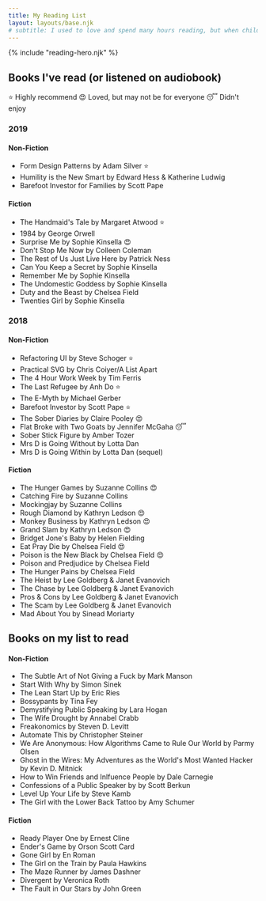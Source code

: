 ```yaml
---
title: My Reading List
layout: layouts/base.njk
# subtitle: I used to love and spend many hours reading, but when children came along I found it difficult to find the time or brain power to read more than short articles and blogs. 
---
```


  <!-- <h1>{{title}}</h1> -->
  <!-- {%- if subtitle %}<p class="subtitle">{{ subtitle | safe }}</p>{% endif %} -->
  {% include "reading-hero.njk" %}
 
<!-- I was inspired by [Una's book list](https://github.com/una/personal-goals/blob/master/ideas-and-misc/book-checklist.md) to keep a record of my reading.

I used to love and spend many hours reading, but when children came along I found it difficult to make the time to read more than articles and blogs. 
Now that I've recently reclaimed some of my free time (and brain power), I'm aiming to read at least one book (fiction or non fiction) each month.  -->



## Books I've read (or listened on audiobook)

<span class="emoji-legend">:star: Highly recommend</span>
<span class="emoji-legend">:heart_eyes: Loved, but may not be for everyone</span>
<span class="emoji-legend">:sleeping: Didn't enjoy</span>


### 2019 

#### Non-Fiction 

- Form Design Patterns by Adam Silver :star:
- Humility is the New Smart by Edward Hess & Katherine Ludwig
- Barefoot Investor for Families by Scott Pape

#### Fiction

- The Handmaid's Tale by Margaret Atwood :star: 
- 1984 by George Orwell
- Surprise Me by Sophie Kinsella :heart_eyes:
- Don't Stop Me Now by Colleen Coleman
- The Rest of Us Just Live Here by Patrick Ness
- Can You Keep a Secret by Sophie Kinsella
- Remember Me by Sophie Kinsella
- The Undomestic Goddess by Sophie Kinsella
- Duty and the Beast by Chelsea Field
- Twenties Girl by Sophie Kinsella

### 2018

#### Non-Fiction

- Refactoring UI by Steve Schoger :star:
- Practical SVG by Chris Coiyer/A List Apart
- The 4 Hour Work Week by Tim Ferris
- The Last Refugee by Anh Do :star: 
- The E-Myth by Michael Gerber
- Barefoot Investor by Scott Pape :star: 
- The Sober Diaries by Claire Pooley :heart_eyes:
- Flat Broke with Two Goats by Jennifer McGaha :sleeping: 
- Sober Stick Figure by Amber Tozer
- Mrs D is Going Without by Lotta Dan
- Mrs D is Going Within by Lotta Dan (sequel)

#### Fiction

- The Hunger Games by Suzanne Collins :heart_eyes:
- Catching Fire by Suzanne Collins 
- Mockingjay by Suzanne Collins 
- Rough Diamond by Kathryn Ledson :heart_eyes:
- Monkey Business by Kathryn Ledson :heart_eyes:
- Grand Slam by Kathryn Ledson :heart_eyes:
- Bridget Jone's Baby by Helen Fielding
- Eat Pray Die by Chelsea Field :heart_eyes:
- Poison is the New Black by Chelsea Field :heart_eyes:
- Poison and Predjudice by Chelsea Field 
- The Hunger Pains by Chelsea Field
- The Heist by Lee Goldberg & Janet Evanovich
- The Chase by Lee Goldberg & Janet Evanovich
- Pros & Cons by Lee Goldberg & Janet Evanovich
- The Scam by Lee Goldberg & Janet Evanovich
- Mad About You by Sinead Moriarty

## Books on my list to read

#### Non-Fiction

- The Subtle Art of Not Giving a Fuck by Mark Manson
- Start With Why by Simon Sinek
- The Lean Start Up by Eric Ries
- Bossypants by Tina Fey
- Demystifying Public Speaking by Lara Hogan
- The Wife Drought by Annabel Crabb
- Freakonomics by Steven D. Levitt
- Automate This by Christopher Steiner
- We Are Anonymous: How Algorithms Came to Rule Our World by Parmy Olsen
- Ghost in the Wires: My Adventures as the World's Most Wanted Hacker by Kevin D. Mitnick
- How to Win Friends and Inlfuence People by Dale Carnegie
- Confessions of a Public Speaker by by Scott Berkun 
- Level Up Your Life by Steve Kamb
- The Girl with the Lower Back Tattoo by Amy Schumer


#### Fiction

- Ready Player One by Ernest Cline
- Ender's Game by Orson Scott Card
- Gone Girl by En Roman
- The Girl on the Train by Paula Hawkins
- The Maze Runner by James Dashner
- Divergent by Veronica Roth
- The Fault in Our Stars by John Green
